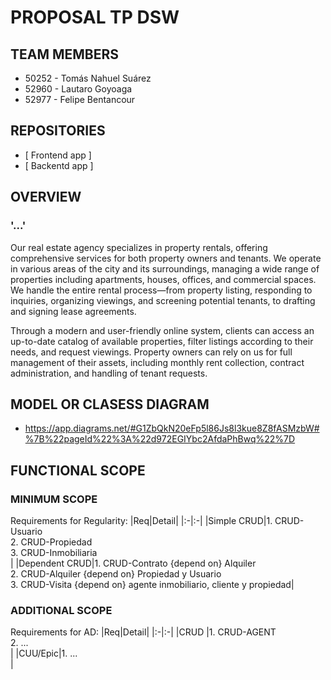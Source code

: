 # PROPOSAL TP DSW



## TEAM MEMBERS
* 50252 - Tomás Nahuel Suárez
* 52960 - Lautaro Goyoaga
* 52977 - Felipe Bentancour



## REPOSITORIES
* [ Frontend app ]
* [ Backentd app ]



## OVERVIEW

### '...'

Our real estate agency specializes in property rentals, offering comprehensive services for both property owners and tenants. We operate in various areas of the city and its surroundings, managing a wide range of properties including apartments, houses, offices, and commercial spaces. We handle the entire rental process—from property listing, responding to inquiries, organizing viewings, and screening potential tenants, to drafting and signing lease agreements.

Through a modern and user-friendly online system, clients can access an up-to-date catalog of available properties, filter listings according to their needs, and request viewings. Property owners can rely on us for full management of their assets, including monthly rent collection, contract administration, and handling of tenant requests.



## MODEL OR CLASESS DIAGRAM
* https://app.diagrams.net/#G1ZbQkN20eFp5l86Js8l3kue8Z8fASMzbW#%7B%22pageId%22%3A%22d972EGIYbc2AfdaPhBwq%22%7D



## FUNCTIONAL SCOPE

### MINIMUM SCOPE
Requirements for Regularity:
|Req|Detail|
|:-|:-|
|Simple CRUD|1. CRUD-Usuario<br>2. CRUD-Propiedad<br>3. CRUD-Inmobiliaria<br>|
|Dependent CRUD|1. CRUD-Contrato {depend on} Alquiler<br>2. CRUD-Alquiler {depend on} Propiedad y Usuario<br>3. CRUD-Visita {depend on} agente inmobiliario, cliente y propiedad|

### ADDITIONAL SCOPE
Requirements for AD:
|Req|Detail|
|:-|:-|
|CRUD |1. CRUD-AGENT<br>2. ...<br>|
|CUU/Epic|1. ...<br>|
